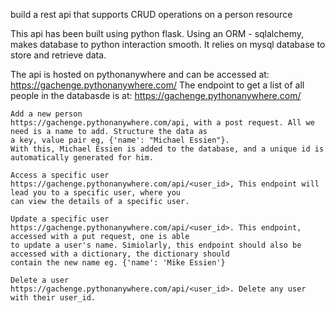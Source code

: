 build a rest api that supports CRUD operations on a person resource

This api has been built using python flask. Using an ORM - sqlalchemy, makes database to python interaction smooth.
It relies on mysql database to store and retrieve data.

The api is hosted on pythonanywhere and can be accessed at:
    https://gachenge.pythonanywhere.com/
    The endpoint to get a list of all people in the databasde is at: https://gachenge.pythonanywhere.com/
    
    Add a new person
    https://gachenge.pythonanywhere.com/api, with a post request. All we need is a name to add. Structure the data as
    a key, value pair eg, {'name': "Michael Essien"}.
    With this, Michael Essien is added to the database, and a unique id is automatically generated for him.

    Access a specific user
    https://gachenge.pythonanywhere.com/api/<user_id>, This endpoint will lead you to a specific user, where you
    can view the details of a specific user.

    Update a specific user
    https://gachenge.pythonanywhere.com/api/<user_id>. This endpoint, accessed with a put request, one is able
    to update a user's name. Simiolarly, this endpoint should also be accessed with a dictionary, the dictionary should
    contain the new name eg. {'name': 'Mike Essien'}

    Delete a user
    https://gachenge.pythonanywhere.com/api/<user_id>. Delete any user with their user_id.

